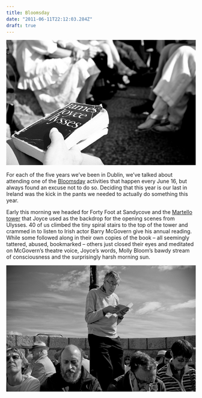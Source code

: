 ```yaml
---
title: Bloomsday
date: "2011-06-11T22:12:03.284Z"
draft: true
---
```


![Ulysses](./book.jpg)

For each of the five years we’ve been in Dublin, we’ve talked about attending one of the [Bloomsday](http://en.wikipedia.org/wiki/Bloomsday) activities that happen every June 16, but always found an excuse not to do so. Deciding that this year is our last in Ireland was the kick in the pants we needed to actually do something this year.

Early this morning we headed for Forty Foot at Sandycove and the [Martello tower](http://www.dun-laoghaire.com/profile/joyce_tower/index.html) that Joyce used as the backdrop for the opening scenes from Ulysses. 40 of us climbed the tiny spiral stairs to the top of the tower and crammed in to listen to Irish actor Barry McGovern give his annual reading. While some followed along in their own copies of the book – all seemingly tattered, abused, bookmarked – others just closed their eyes and meditated on McGovern’s theatre voice, Joyce’s words, Molly Bloom’s bawdy stream of consciousness and the surprisingly harsh morning sun.

![Barry](./barry.jpg)


